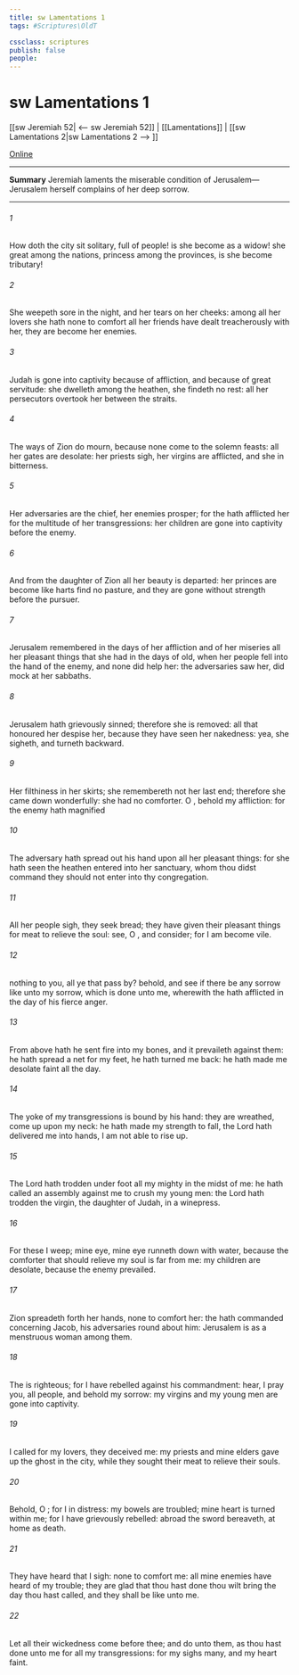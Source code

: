 ```yaml
---
title: sw Lamentations 1
tags: #Scriptures\OldT

cssclass: scriptures
publish: false
people:
---
```


# sw Lamentations 1
[[sw Jeremiah 52| <-- sw Jeremiah 52]] | [[Lamentations]] | [[sw Lamentations 2|sw Lamentations 2 --> ]]

[Online](https://churchofjesuschrist.org/study/scriptures/ot/lam/1?lang=eng)

---
__Summary__
Jeremiah laments the miserable condition of Jerusalem—Jerusalem herself complains of her deep sorrow.

---
###### 1 
How doth the city sit solitary,  full of people!  is she become as a widow! she  great among the nations,  princess among the provinces,  is she become tributary!

###### 2 
She weepeth sore in the night, and her tears  on her cheeks: among all her lovers she hath none to comfort  all her friends have dealt treacherously with her, they are become her enemies.

###### 3 
Judah is gone into captivity because of affliction, and because of great servitude: she dwelleth among the heathen, she findeth no rest: all her persecutors overtook her between the straits.

###### 4 
The ways of Zion do mourn, because none come to the solemn feasts: all her gates are desolate: her priests sigh, her virgins are afflicted, and she  in bitterness.

###### 5 
Her adversaries are the chief, her enemies prosper; for the  hath afflicted her for the multitude of her transgressions: her children are gone into captivity before the enemy.

###### 6 
And from the daughter of Zion all her beauty is departed: her princes are become like harts  find no pasture, and they are gone without strength before the pursuer.

###### 7 
Jerusalem remembered in the days of her affliction and of her miseries all her pleasant things that she had in the days of old, when her people fell into the hand of the enemy, and none did help her: the adversaries saw her,  did mock at her sabbaths.

###### 8 
Jerusalem hath grievously sinned; therefore she is removed: all that honoured her despise her, because they have seen her nakedness: yea, she sigheth, and turneth backward.

###### 9 
Her filthiness  in her skirts; she remembereth not her last end; therefore she came down wonderfully: she had no comforter. O , behold my affliction: for the enemy hath magnified 

###### 10 
The adversary hath spread out his hand upon all her pleasant things: for she hath seen  the heathen entered into her sanctuary, whom thou didst command  they should not enter into thy congregation.

###### 11 
All her people sigh, they seek bread; they have given their pleasant things for meat to relieve the soul: see, O , and consider; for I am become vile.

###### 12 
 nothing to you, all ye that pass by? behold, and see if there be any sorrow like unto my sorrow, which is done unto me, wherewith the  hath afflicted  in the day of his fierce anger.

###### 13 
From above hath he sent fire into my bones, and it prevaileth against them: he hath spread a net for my feet, he hath turned me back: he hath made me desolate  faint all the day.

###### 14 
The yoke of my transgressions is bound by his hand: they are wreathed,  come up upon my neck: he hath made my strength to fall, the Lord hath delivered me into  hands,  I am not able to rise up.

###### 15 
The Lord hath trodden under foot all my mighty  in the midst of me: he hath called an assembly against me to crush my young men: the Lord hath trodden the virgin, the daughter of Judah,  in a winepress.

###### 16 
For these  I weep; mine eye, mine eye runneth down with water, because the comforter that should relieve my soul is far from me: my children are desolate, because the enemy prevailed.

###### 17 
Zion spreadeth forth her hands,  none to comfort her: the  hath commanded concerning Jacob,  his adversaries  round about him: Jerusalem is as a menstruous woman among them.

###### 18 
The  is righteous; for I have rebelled against his commandment: hear, I pray you, all people, and behold my sorrow: my virgins and my young men are gone into captivity.

###### 19 
I called for my lovers,  they deceived me: my priests and mine elders gave up the ghost in the city, while they sought their meat to relieve their souls.

###### 20 
Behold, O ; for I  in distress: my bowels are troubled; mine heart is turned within me; for I have grievously rebelled: abroad the sword bereaveth, at home  as death.

###### 21 
They have heard that I sigh:  none to comfort me: all mine enemies have heard of my trouble; they are glad that thou hast done  thou wilt bring the day  thou hast called, and they shall be like unto me.

###### 22 
Let all their wickedness come before thee; and do unto them, as thou hast done unto me for all my transgressions: for my sighs  many, and my heart  faint.

